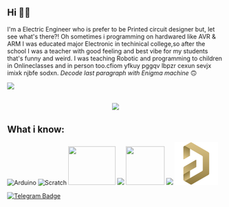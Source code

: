 ## Hi <span>&#9995;&#127995;</span>
I'm a Electric Engineer who is prefer to be Printed circuit designer but, let see what's there?! Oh sometimes i programming on hardwared like AVR & ARM I was educated major Electronic in techinical college,so after the school I was a teacher with good feeling and best vibe for my students that's funny and weird. I was teaching Robotic and programming to children in Onlineclasses and in person too.cfiom yfkuy pggqv lbpzr cexun sevjx imixk njbfe sodxn. _*Decode last paragraph with Enigma machine*_ 🙃
<div id="header" align="left">
<img src="https://i.imgur.com/YzPYAlj.gif" width="200px" />
</div>

## 
<div id="header" align="center">
  <img src="https://dl.openseauserdata.com/cache/originImage/files/527a9783c28c70962773a73db797ea4d.gif" width="300px" />
</div>
  


  ## What i know:
  ![Arduino](https://www.vectorlogo.zone/logos/arduino/arduino-icon.svg)
  ![Scratch](https://www.vectorlogo.zone/logos/mit_scratch/mit_scratch-icon.svg)
  <img src="https://crackeygenpatch.com/wp-content/uploads/2022/01/proteus-professional-crack.png" height="90px" width="110px" />
  <img src="https://camo.githubusercontent.com/9cc72d1883cd5f6d257f33caa5c52b5ab74f3fae6512c9fa0b747990fde8acaf/687474703a2f2f7575706c6f61642e69722f66696c65732f3277765f6176722d73747564696f2d6c6f676f2e6a7067" height="90px" witdh="90px" />
  <img src="https://user-images.githubusercontent.com/16562333/54928769-ba986300-4f14-11e9-91d7-ecc6640d1989.png" height="90px" width="90px" />
  <img src="https://digilent.com/blog/wp-content/uploads/2015/01/184_multisim_app_icon_ill.png" width="100px" />
  <img src="https://raw.githubusercontent.com/github/explore/7af95003139e68a3a54e382bb4f23a72836ef348/topics/altium-designer/altium-designer.png" height="100px" width="100px" />
  </div>
<div id="badges">
  
  <a href="https://t.me/sinisterjvd">
  <img src="https://img.shields.io/badge/Telegram-blue?style=for-the-badge&logo=Telegram&logoColor=white" alt="Telegram Badge"/>
  </a>
</div>

